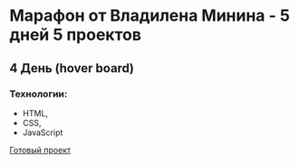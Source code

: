 # Марафон от Владилена Минина - 5 дней 5 проектов
## 4 День (hover board)
### Технологии:
 - HTML,
 - CSS,
 - JavaScript
 
[Готовый проект](https://n1ckwhite.github.io/hover-board/)
